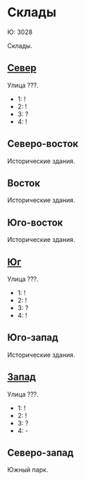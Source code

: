# Склады

Ю:  3028

Склады.

## [Север](./520150.md)

Улица ???.

* 1:    !
* 2:    !
* 3:    ?
* 4:    !

## Северо-восток

Исторические здания.

## Восток

Исторические здания.

## Юго-восток

Исторические здания.

## [Юг](./520160.md)

Улица ???.

* 1:    !
* 2:    !
* 3:    ?
* 4:    !

## Юго-запад

Исторические здания.

## [Запад](./510155.md)

Улица ???.

* 1:    !
* 2:    !
* 3:    ?
* 4:    -

## Северо-запад

Южный парк.
